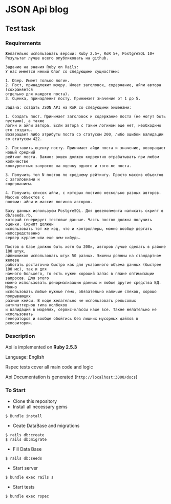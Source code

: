 # JSON Api blog

## Test task

### Requirements

```
Желательно использовать версии: Ruby 2.5+, RoR 5+, PostgreSQL 10+
Результат лучше всего опубликовать на github.

Задание на знания Ruby on Rails:
У нас имеется некий блог со следующими сущностями:

1. Юзер. Имеет только логин.
2. Пост, принадлежит юзеру. Имеет заголовок, содержание, айпи автора (сохраняется
отдельно для каждого поста).
3. Оценка, принадлежит посту. Принимает значение от 1 до 5.

Задача: создать JSON API на RoR со следующими экшенами:

1. Создать пост. Принимает заголовок и содержание поста (не могут быть пустыми), а также
логин и айпи автора. Если автора с таким логином еще нет, необходимо его создать.
Возвращает либо атрибуты поста со статусом 200, либо ошибки валидации со статусом 422.

2. Поставить оценку посту. Принимает айди поста и значение, возвращает новый средний
рейтинг поста. Важно: экшен должен корректно отрабатывать при любом количестве
конкурентных запросов на оценку одного и того же поста.

3. Получить топ N постов по среднему рейтингу. Просто массив объектов с заголовками и
содержанием.

4. Получить список айпи, с которых постило несколько разных авторов. Массив объектов с
полями: айпи и массив логинов авторов.

Базу данных используем PostgreSQL. Для девелопмента написать скрипт в db/seeds.rb,
который генерирует тестовые данные. Часть постов должна получить оценки. Скрипт должен
использовать тот же код, что и контроллеры, можно вообще дергать непосредственно
сервер курлом или еще чем-нибудь.

Постов в базе должно быть хотя бы 200к, авторов лучше сделать в районе 100 штук,
айпишников использовать штук 50 разных. Экшены должны на стандартном железе
работать достаточно быстро как для указанного объема данных (быстрее 100 мс), так и для
намного большего, то есть нужен хороший запас в плане оптимизации запросов. Для этого
можно использовать денормализацию данных и любые другие средства БД. Можно
использовать любые нужные гемы, обязательно наличие спеков, хорошо покрывающих
разные кейсы. В коде желательно не использовать рельсовых антипаттернов типа колбеков
и валидаций в моделях, сервис-классы наше все. Также желательно не использовать
генераторов и вообще обойтись без лишних мусорных файлов в репозитории.
```

### Description

Api is implemented on **Ruby 2.5.3**

Language: English

Rspec tests cover all main code and logic

Api Documentation is generated (```http://localhost:3000/docs```)

### To Start

* Clone this repository
* Install all necessary gems
```
$ Bundle install
```
* Ceate DataBase and migrations
```
$ rails db:create
$ rails db:migrate
```
* Fill Data Base
```
$ rails db:seeds
```
* Start server
```
$ bundle exec rails s
```
* Start tests
```
$ bundle exec rspec
```